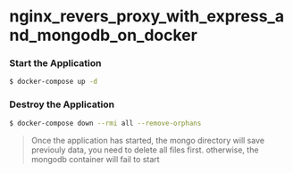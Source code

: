 # nginx_revers_proxy_with_express_and_mongodb_on_docker

### Start the Application

```bash
$ docker-compose up -d
```

### Destroy the Application

```bash
$ docker-compose down --rmi all --remove-orphans
```

> Once the application has started, the mongo directory will save previouly data, you need to delete all files first. otherwise, the mongodb container will fail to start